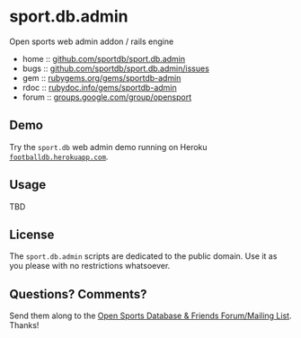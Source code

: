 # sport.db.admin

Open sports web admin addon / rails engine

* home  :: [github.com/sportdb/sport.db.admin](https://github.com/sportdb/sport.db.admin)
* bugs  :: [github.com/sportdb/sport.db.admin/issues](https://github.com/sportdb/sport.db.admin/issues)
* gem   :: [rubygems.org/gems/sportdb-admin](https://rubygems.org/gems/sportdb-admin)
* rdoc  :: [rubydoc.info/gems/sportdb-admin](http://rubydoc.info/gems/sportdb-admin)
* forum :: [groups.google.com/group/opensport](https://groups.google.com/group/opensport)

## Demo

Try the `sport.db` web admin demo running
on Heroku [`footballdb.herokuapp.com`](http://footballdb.herokuapp.com).

## Usage

TBD


## License

The `sport.db.admin` scripts are dedicated to the public domain.
Use it as you please with no restrictions whatsoever.

## Questions? Comments?

Send them along to the [Open Sports Database & Friends Forum/Mailing List](http://groups.google.com/group/opensport).
Thanks!
